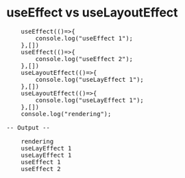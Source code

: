 # useEffect vs useLayoutEffect

<pre>
    useEffect(()=>{
        console.log("useEffect 1");
    },[])
    useEffect(()=>{
        console.log("useEffect 2");
    },[])
    useLayoutEffect(()=>{
        console.log("useLayEffect 1");
    },[])
    useLayoutEffect(()=>{
        console.log("useLayEffect 1");
    },[])
    console.log("rendering");

-- Output --

	rendering
	useLayEffect 1
	useLayEffect 1
	useEffect 1
	useEffect 2
</pre>
